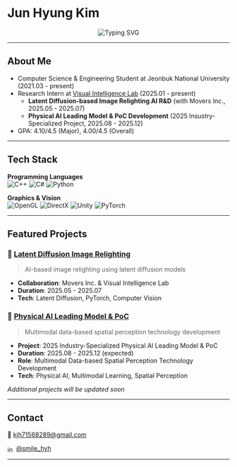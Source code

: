 # Jun Hyung Kim

<div align="center">
  <img src="https://readme-typing-svg.herokuapp.com?font=Fira+Code&pause=1000&color=36BCF7&center=true&vCenter=true&width=435&lines=Computer+Graphics+Developer;3D+Vision+Researcher" alt="Typing SVG" />
</div>

---

## About Me

- Computer Science & Engineering Student at Jeonbuk National University (2021.03 - present)
- Research Intern at [Visual Intelligence Lab](https://jbnu-vilab.github.io/) (2025.01 - present)
  - **Latent Diffusion-based Image Relighting AI R&D** (with Movers Inc., 2025.05 - 2025.07)
  - **Physical AI Leading Model & PoC Development** (2025 Insustry-Specialized Project, 2025.08 - 2025.12)
- GPA: 4.10/4.5 (Major), 4.00/4.5 (Overall)

---

## Tech Stack

**Programming Languages**  
![C++](https://img.shields.io/badge/C%2B%2B-00599C?style=for-the-badge&logo=c%2B%2B&logoColor=white)
![C#](https://img.shields.io/badge/C%23-239120?style=for-the-badge&logo=c-sharp&logoColor=white)
![Python](https://img.shields.io/badge/Python-FFD43B?style=for-the-badge&logo=python&logoColor=blue)

**Graphics & Vision**  
![OpenGL](https://img.shields.io/badge/OpenGL-FFFFFF?style=for-the-badge&logo=opengl)
![DirectX](https://img.shields.io/badge/DirectX-0078D4?style=for-the-badge&logo=microsoft&logoColor=white)
![Unity](https://img.shields.io/badge/Unity-100000?style=for-the-badge&logo=unity&logoColor=white)
![PyTorch](https://img.shields.io/badge/PyTorch-EE4C2C?style=for-the-badge&logo=pytorch&logoColor=white)

---

## Featured Projects

### 🔆 [Latent Diffusion Image Relighting](https://github.com/kjun627/image-relighting)
> AI-based image relighting using latent diffusion models
- **Collaboration**: Movers Inc. & Visual Intelligence Lab
- **Duration**: 2025.05 - 2025.07
- **Tech**: Latent Diffusion, PyTorch, Computer Vision

### 🤖 [Physical AI Leading Model & PoC](https://github.com/kjun627/physical_ai)
> Multimodal data-based spatial perception technology development
- **Project**: 2025 Industry-Specialized Physical AI Leading Model & PoC
- **Duration**: 2025.08 - 2025.12 (expected)
- **Role**: Multimodal Data-based Spatial Perception Technology Development
- **Tech**: Physical AI, Multimodal Learning, Spatial Perception

*Additional projects will be updated soon*

---

## Contact

📧 kjh71568289@gmail.com  

<img src="https://raw.githubusercontent.com/rahuldkjain/github-profile-readme-generator/master/src/images/icons/Social/instagram.svg" alt="instagram" height="16" width="16" style="vertical-align: middle;" /> [@smile_hyh](https://instagram.com/smile_hyh)

---
